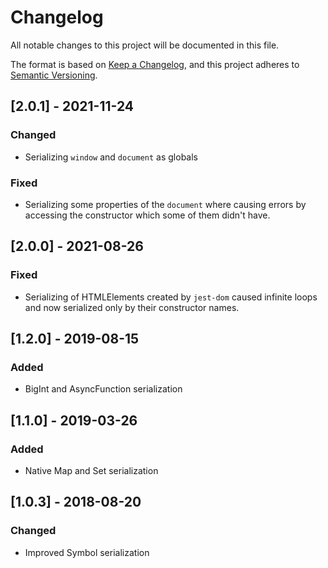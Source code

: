 # Changelog
All notable changes to this project will be documented in this file.

The format is based on [Keep a Changelog](https://keepachangelog.com/en/1.0.0/),
and this project adheres to [Semantic Versioning](https://semver.org/spec/v2.0.0.html).

## [2.0.1] - 2021-11-24
### Changed
- Serializing `window` and `document` as globals

### Fixed
- Serializing some properties of the `document` where causing errors by accessing the
  constructor which some of them didn't have.

## [2.0.0] - 2021-08-26
### Fixed
- Serializing of HTMLElements created by `jest-dom` caused infinite loops and now serialized
  only by their constructor names.

## [1.2.0] - 2019-08-15
### Added
- BigInt and AsyncFunction serialization

## [1.1.0] - 2019-03-26
### Added
- Native Map and Set serialization

## [1.0.3] - 2018-08-20
### Changed
- Improved Symbol serialization
